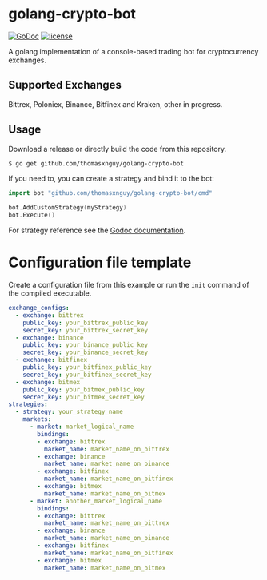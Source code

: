 # golang-crypto-bot

[![GoDoc](https://godoc.org/github.com/thomasxnguy/golang-crypto-bot?status.svg)](https://godoc.org/github.com/thomasxnguy/golang-crypto-bot)
[![license](https://img.shields.io/github/license/thomasxnguy/golang-crypto-bot.svg?maxAge=2592000)](https://github.com/thomasxnguy/golang-crypto-bot/LICENSE)


A golang implementation of a console-based trading bot for cryptocurrency exchanges. 

## Supported Exchanges
Bittrex, Poloniex, Binance, Bitfinex and Kraken, other in progress.

## Usage

Download a release or directly build the code from this repository.
``` bash
$ go get github.com/thomasxnguy/golang-crypto-bot
```

If you need to, you can create a strategy and bind it to the bot:
``` go
import bot "github.com/thomasxnguy/golang-crypto-bot/cmd"

bot.AddCustomStrategy(myStrategy)
bot.Execute()
```

For strategy reference see the [Godoc documentation](https://godoc.org/github.com/thomasxnguy/golang-crypto-bot).

# Configuration file template
Create a configuration file from this example or run the `init` command of the compiled executable.
``` yaml
exchange_configs: 
  - exchange: bittrex
    public_key: your_bittrex_public_key
    secret_key: your_bittrex_secret_key
  - exchange: binance
    public_key: your_binance_public_key
    secret_key: your_binance_secret_key
  - exchange: bitfinex
    public_key: your_bitfinex_public_key
    secret_key: your_bitfinex_secret_key
  - exchange: bitmex
    public_key: your_bitmex_public_key
    secret_key: your_bitmex_secret_key    
strategies:
  - strategy: your_strategy_name
    markets:
      - market: market_logical_name
        bindings:
        - exchange: bittrex
          market_name: market_name_on_bittrex
        - exchange: binance
          market_name: market_name_on_binance
        - exchange: bitfinex
          market_name: market_name_on_bitfinex
        - exchange: bitmex
          market_name: market_name_on_bitmex
      - market: another_market_logical_name
        bindings:
        - exchange: bittrex
          market_name: market_name_on_bittrex
        - exchange: binance
          market_name: market_name_on_binance
        - exchange: bitfinex
          market_name: market_name_on_bitfinex
        - exchange: bitmex
          market_name: market_name_on_bitmex          
```